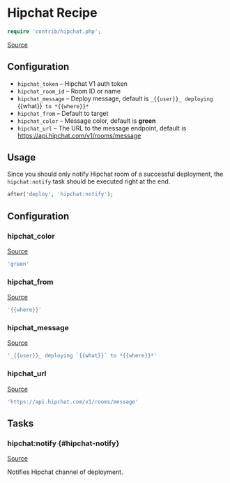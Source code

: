 <!-- DO NOT EDIT THIS FILE! -->
<!-- Instead edit contrib/hipchat.php -->
<!-- Then run bin/docgen -->

# Hipchat Recipe

```php
require 'contrib/hipchat.php';
```

[Source](/contrib/hipchat.php)



## Configuration
- `hipchat_token` – Hipchat V1 auth token
- `hipchat_room_id` – Room ID or name
- `hipchat_message` –  Deploy message, default is `_{{user}}_ deploying `{{what}}` to *{{where}}*`
- `hipchat_from` – Default to target
- `hipchat_color` – Message color, default is **green**
- `hipchat_url` –  The URL to the message endpoint, default is https://api.hipchat.com/v1/rooms/message
## Usage
Since you should only notify Hipchat room of a successful deployment, the `hipchat:notify` task should be executed right at the end.
```php
after('deploy', 'hipchat:notify');
```


## Configuration
### hipchat_color
[Source](https://github.com/deployphp/deployer/blob/master/contrib/hipchat.php#L26)



```php title="Default value"
'green'
```


### hipchat_from
[Source](https://github.com/deployphp/deployer/blob/master/contrib/hipchat.php#L27)



```php title="Default value"
'{{where}}'
```


### hipchat_message
[Source](https://github.com/deployphp/deployer/blob/master/contrib/hipchat.php#L28)



```php title="Default value"
'_{{user}}_ deploying `{{what}}` to *{{where}}*'
```


### hipchat_url
[Source](https://github.com/deployphp/deployer/blob/master/contrib/hipchat.php#L29)



```php title="Default value"
'https://api.hipchat.com/v1/rooms/message'
```



## Tasks

### hipchat\:notify {#hipchat-notify}
[Source](https://github.com/deployphp/deployer/blob/master/contrib/hipchat.php#L32)

Notifies Hipchat channel of deployment.




